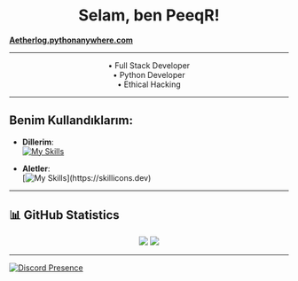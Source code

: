 
<h1 align="center">Selam, ben  PeeqR! </h1> 

**[Aetherlog.pythonanywhere.com](https://aetherlog.pythonanywhere.com/)**



---


<p align="center">
  •  Full Stack Developer <br>
  •  Python Developer <br>
  •  Ethical Hacking   
</p>

---

## **Benim Kullandıklarım**:

- **Dillerim**:\
[![My Skills](https://skillicons.dev/icons?i=js,html,css,cpp,py,rust)](https://skillicons.dev)

- **Aletler**:\
[![My Skills](https://skillicons.dev/icons?i=discord,vscode,windows,)](https://skillicons.dev)

---

## 📊 **GitHub Statistics**
<p align="center">
  <img src="https://github-readme-stats.vercel.app/api?username=Aetherlog&show_icons=true&theme=tokyonight" />
  <img src="https://github-readme-stats.vercel.app/api/top-langs/?username=Aetherlog&layout=compact&theme=tokyonight" />
</p>

---

[![Discord Presence](https://lanyard-profile-readme.vercel.app/api/939494899894583316?theme=light&bg=809ecf&animated=false&hideDiscrim=true&borderRadius=30px&idleMessage=galiba,%20bo%C5%9F%20bo%C5%9F%20oturuyor)](https://discord.com/users/977895397236281356)